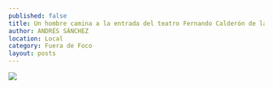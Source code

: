 ```yaml
---
published: false
title: Un hombre camina a la entrada del teatro Fernando Calderón de la capital
author: ANDRÉS SÁNCHEZ
location: Local
category: Fuera de Foco
layout: posts
---
```


![](http://i.imgur.com/65u9Dvnm.jpg)
